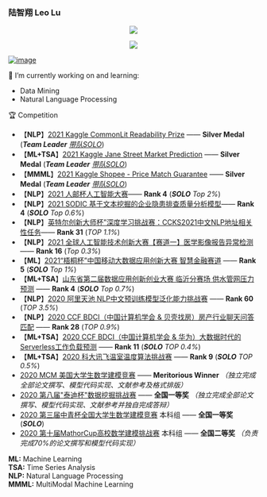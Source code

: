 ### 陆智翔 Leo Lu
<p align="center"> 
 <img src="https://profile-counter.glitch.me/Leo1998-Lu/count.svg"/>
</p>

<p align="center"> 
<a href="https://github.com/Leo1998-Lu">
  <img align="center" src="https://github-readme-stats-teal.vercel.app/api?username=Leo1998-Lu&show_icons=truet&include_all_commits=True&hide=prs,issues"/>
</a>
</p>

[![image](https://user-images.githubusercontent.com/57436423/131211756-b2feecc8-84d8-4c8f-9eaf-4a66e5a7cc6f.png)](https://www.kaggle.com/leolu1998)

🔭 I’m currently working on and learning:
  - Data Mining
  - Natural Language Processing
  
:trophy: Competition
  - 【**NLP**】[2021 Kaggle CommonLit Readability Prize](https://www.kaggle.com/c/commonlitreadabilityprize) —— **Silver Medal** (***Team Leader***  [*带队SOLO*](https://github.com/Leo1998-Lu/CommonLit-Readability-Prize-Silver-Medal-Solution))
  - 【**ML+TSA**】[2021 Kaggle Jane Street Market Prediction](https://www.kaggle.com/c/jane-street-market-prediction) —— **Silver Medal** (***Team Leader***  [*带队SOLO*](https://github.com/Leo1998-Lu/Kaggle-Jane-Street-Market-Prediction-Silver-Medal-solution))
  - 【**MMML**】[2021 Kaggle Shopee - Price Match Guarantee](https://www.kaggle.com/c/shopee-product-matching) —— **Silver Medal** (***Team Leader***  [*带队SOLO*](https://www.kaggle.com/leolu1998/nfnet-l0-efficientnet-b5-ensemble-inference))
  - 【**NLP**】[2021 人邮杯人工智能大赛](https://www.biendata.xyz/competition/ai_college/data/)—— **Rank 4** (***SOLO***   *Top 2%*)
  - 【**NLP**】[2021 SODIC 基于文本挖掘的企业隐患排查质量分析模型](https://www.sodic.com.cn/competitions/900010)—— **Rank 4** (***SOLO***   *Top 0.6%*)
  - 【**NLP**】[英特尔创新大师杯”深度学习挑战赛：CCKS2021中文NLP地址相关性任务](https://tianchi.aliyun.com/competition/entrance/531901/introduction?spm=5176.12281925.0.0.35f57137iJG8az)—— **Rank 31** (*TOP 1.1%*)
  - 【**NLP**】[2021 全球人工智能技术创新大赛【赛道一】医学影像报告异常检测](https://tianchi.aliyun.com/competition/entrance/531852/introduction) —— **Rank 16** (*Top 0.3%*) 
  - 【**ML**】[2021“梧桐杯”中国移动大数据应用创新大赛 智慧金融赛道](https://js.dclab.run/v2/cmptDetail.html?id=463) —— **Rank 5** (***SOLO***  *Top 1%*) 
  - 【**ML+TSA**】[山东省第二届数据应用创新创业大赛 临沂分赛场 供水管网压力预测](http://data.sd.gov.cn/cmpt/cmptDetail.html?id=24) —— **Rank 4** (***SOLO***   *Top 0.7%*)
  - 【**NLP**】[2020 阿里天池 NLP中文预训练模型泛化能力挑战赛](https://tianchi.aliyun.com/competition/entrance/531841/introduction) —— **Rank 60** (*TOP 3.5%*)      
  - 【**NLP**】[2020 CCF BDCI（中国计算机学会 & 贝壳找房）房产行业聊天问答匹配](https://www.datafountain.cn/competitions/474) —— **Rank 28** (*TOP 0.9%*)   
  - 【**ML+TSA**】[2020 CCF BDCI（中国计算机学会 & 华为）大数据时代的Serverless工作负载预测](https://www.datafountain.cn/competitions/468) ——  **Rank 11** (***SOLO***  *TOP 0.4%*)   
  - 【**ML+TSA**】[2020 科大讯飞温室温度算法挑战赛](http://challenge.xfyun.cn/topic/info?type=temperature) —— **Rank 9** (***SOLO***  *TOP 0.5%*)    
  - [2020 MCM 美国大学生数学建模竞赛](https://github.com/Leo1998-Lu/Machine-Learning-Model-for-Product-Sales-in-Online-Market-Based-on-Text-Sentiment-Analysis) —— **Meritorious Winner** *（独立完成全部论文撰写、模型代码实现、文献参考及格式排版）*
  - [2020 第八届"泰迪杯"数据挖掘挑战赛](http://www.tipdm.org/bdrace/tzbhjmd/20200619/1651.html) —— **全国一等奖** *（独立完成全部论文撰写、模型代码实现、文献参考并独自完成答辩）*
  - [2020 第三届中青杯全国大学生数学建模竞赛](http://zqb.52jingsai.com/price1.php) 本科组 —— **全国一等奖** (***SOLO***)
  - [2020 第十届MathorCup高校数学建模挑战赛](https://github.com/Leo1998-Lu/Precise-demand-prediction-model-for-new-retail-target-products) 本科组 —— **全国二等奖** *（负责完成70%的论文撰写和模型代码实现）*

******ML:****** Machine Learning  
******TSA:****** Time Series Analysis  
******NLP:****** Natural Language Processing    
******MMML:****** MultiModal Machine Learning  


